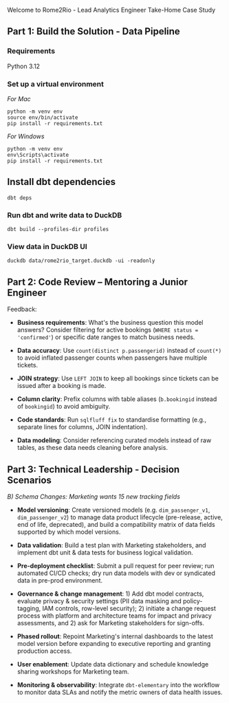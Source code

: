 Welcome to Rome2Rio - Lead Analytics Engineer Take-Home Case Study

## Part 1: Build the Solution - Data Pipeline

### Requirements
Python 3.12

### Set up a virtual environment

*For Mac*
```
python -m venv env
source env/bin/activate
pip install -r requirements.txt
```

*For Windows*
```
python -m venv env
env\Scripts\activate
pip install -r requirements.txt
```

## Install dbt dependencies
`dbt deps`

### Run dbt and write data to DuckDB
`dbt build --profiles-dir profiles`

### View data in DuckDB UI
`duckdb data/rome2rio_target.duckdb -ui -readonly`

## Part 2: Code Review – Mentoring a Junior Engineer

Feedback:
- **Business requirements**: What's the business question this model answers? Consider filtering for active bookings (`WHERE status = 'confirmed'`) or specific date ranges to match business needs.

- **Data accuracy**: Use `count(distinct p.passengerid)` instead of `count(*)` to avoid inflated passenger counts when passengers have multiple tickets.

- **JOIN strategy**: Use `LEFT JOIN` to keep all bookings since tickets can be issued after a booking is made.

- **Column clarity**: Prefix columns with table aliases (`b.bookingid` instead of `bookingid`) to avoid ambiguity.

- **Code standards**: Run `sqlfluff fix` to standardise formatting (e.g., separate lines for columns, JOIN indentation).

- **Data modeling**: Consider referencing curated models instead of raw tables, as these data needs cleaning before analysis.

## Part 3: Technical Leadership - Decision Scenarios

*B) Schema Changes: Marketing wants 15 new tracking fields*

- **Model versioning**: Create versioned models (e.g. `dim_passenger_v1`, `dim_passenger_v2`) to manage data product lifecycle (pre-release, active, end of life, deprecated), and build a compatibility matrix of data fields supported by which model versions.

- **Data validation**: Build a test plan with Marketing stakeholders, and implement dbt unit & data tests for business logical validation.

- **Pre-deployment checklist**: Submit a pull request for peer review; run automated CI/CD checks; dry run data models with dev or syndicated data in pre-prod environment.

- **Governance & change management**: 1) Add dbt model contracts, evaluate privacy & security settings (PII data masking and policy-tagging, IAM controls, row-level security); 2) initiate a change request process with platform and architecture teams for impact and privacy assessments, and 2) ask for Marketing stakeholders for sign-offs. 
 
 - **Phased rollout**: Repoint Marketing's internal dashboards to the latest model version before expanding to executive reporting and granting production access.

 - **User enablement**: Update data dictionary and schedule knowledge sharing workshops for Marketing team.

 - **Monitoring & observability**: Integrate `dbt-elementary` into the workflow to monitor data SLAs and notify the metric owners of data health issues.
